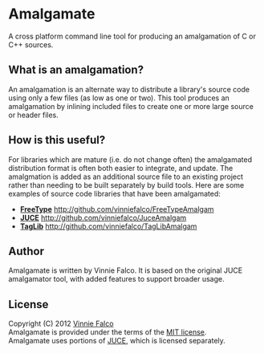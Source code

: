 # Amalgamate

A cross platform command line tool for producing an amalgamation of
C or C++ sources.

## What is an amalgamation?

An amalgamation is an alternate way to distribute a library's source code using
only a few files (as low as one or two). This tool produces an amalgamation by
inlining included files to create one or more large source or header files.

## How is this useful?

For libraries which are mature (i.e. do not change often) the amalgamated
distribution format is often both easier to integrate, and update. The
amalgmation is added as an additional source file to an existing project
rather than needing to be built separately by build tools. Here are some
examples of source code libraries that have been amalgamated:

- **[FreeType][1]** http://github.com/vinniefalco/FreeTypeAmalgam
- **[JUCE][2]** http://github.com/vinniefalco/JuceAmalgam
- **[TagLib][3]** http://github.com/vinniefalco/TagLibAmalgam

## Author

Amalgamate is written by Vinnie Falco. It is based on the original JUCE
amalgamator tool, with added features to support broader usage.

## License

Copyright (C) 2012 [Vinnie Falco][4]<br>
Amalgamate is provided under the terms of the [MIT license][5].<br>
Amalgamate uses portions of [JUCE][1], which is licensed separately.

[1]: http://www.freetype.org "The FreeType Project"
[2]: http://rawmaterialsoftware.com/juce.php "JUCE"
[3]: http://developer.kde.org/~wheeler/taglib.html "TagLib"
[4]: http://vinniefalco.com "Vinnie Falco's Home Page"
[5]: http://www.opensource.org/licenses/MIT "MIT License"
